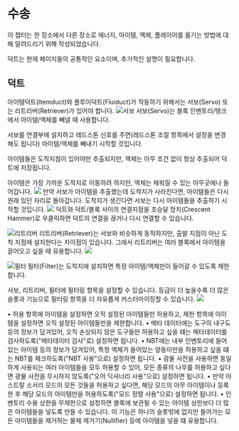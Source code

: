 # 수송

이 챕터는 한 장소에서 다른 장소로 에너지, 아이템, 액체, 플레이어를 옮기는 방법에 대해 알려드리기 위해 작성되었습니다.

덕트는 현재 페이지들의 공통적인 요소이며, 추가적인 설명이 필요합니다.

## 덕트

아이템덕트(Itemduct)와 플루이덕트(Fluiduct)가 작동하기 위해서는 서보(Servo) 또는 리트리버(Retriever)가 있어야 합니다.
![서보](item:thermaldynamics:servo)
서보(Servo)는 블록 인벤토리/탱크에서 아이템/액체를 빼낼 때 사용합니다.

서보를 연결부에 설치하고 레드스톤 신호를 주면(레드스톤 조절 항목에서 설정을 변경해도 됩니다) 아이템/액체를 빼내기 시작할 것입니다.

아이템들은 도착지점이 있어야만 추출되지만, 액체는 아무 조건 없이 항상 추출되어 덕트에 저장됩니다.

아이템은 가장 가까운 도착지로 이동하려 하지만, 액체는 채워질 수 있는 아무곳에나 들어갑니다.
![](servos.png)
만약 서보가 아이템을 추출했는데 도착지가 사라진다면, 아이템들은 다시 원래 있던 자리로 돌아갑니다. 도착지가 생긴다면 서보는 다시 아이템들을 추출하기 시작할 것입니다.
![](backstuffed.png)
덕트와 덕트/블록 사이의 연결지점을 초승달 망치(Crescent Hammer)로 우클릭하면 덕트의 연결을 끊거나 다시 연결할 수 있습니다.

![리트리버](item:thermaldynamics:retriever)
리트리버(Retriever)는 서보와 비슷하게 동작하지만, 출발 지점이 아닌 도착 지점에 설치한다는 차이점이 있습니다. 그래서 리트리버는 여러 블록에서 아이템을 끌어오고 싶을 때 유용합니다.
![](retrievers.png)

![필터](item:thermaldynamics:filter)
필터(Filter)는 도착지에 설치하면 특정 아이템/액체만이 들어갈 수 있도록 제한합니다.

서보, 리트리버, 필터에 필터링 항목을 설정할 수 있습니다. 등급이 더 높을수록 더 많은 슬롯과 기능으로 필터링 항목을 더 자유롭게 커스터마이징할 수 있습니다.
![](whitelist.png)

• 허용 항목에 아이템을 설정하면 오직 설정된 아이템들만 허용하고, 제한 항목에 아이템을 설정하면 오직 설정된 아이템들만을 제한합니다.
• 메타 데이터에는 도구의 내구도 등의 정보가 담겨있어, 오직 손상되지 않은 도구들만 허용하고 싶을 떄는 메타데이터를 검사하도록("메타데이터 검사"로) 설정하면 됩니다.
• NBT에는 내부 인벤토리에 들어있는 아이템 등의 정보가 담겨있어, 특정 액체가 들어있는 양동이만을 허용하고 싶을 떄는 NBT를 체크하도록("NBT 사용"으로) 설정하면 됩니다.
• 광물 사전을 사용하면 동일하게 사용되는 여러 아이템들을 모두 허용할 수 있어, 모든 종류의 나무를 허용하고 싶다면 광물 사전을 무시하지 않도록("오어 딕셔너리 사용"으로) 설정하면 됩니다.
• 만약 아스트랄 소서리 모드의 모든 것들을 허용하고 싶다면, 해당 모드의 아무 아이템이나 등록한 후 해당 모드의 아이템만을 허용하도록("모드 정렬 사용"으로) 설정하면 됩니다.
• 인벤토리 수용 상한을 무제한으로 설정하면 블록에 보관될 수 있는 아이템 상한보다 더 많은 아이템들을 넣도록 만들 수 있습니다. 이 기능은 하나의 슬롯밖에 없지만 들어가는 모든 아이템들을 제거하는 물체 제거기(Nullifier) 등에 아이템을 넣을 떄 유용합니다.
